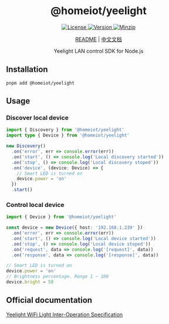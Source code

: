 <h1 align="center">@homeiot/yeelight</h1>

<p align="center">
  <a href="https://github.com/qq15725/homeiot/blob/master/LICENSE" class="mr-3">
    <img src="https://img.shields.io/npm/l/homeiot.svg" alt="License">
  </a>
  <a href="https://www.npmjs.com/package/@homeiot/yeelight">
    <img src="https://img.shields.io/npm/v/@homeiot/yeelight.svg" alt="Version">
  </a>
  <a href="https://cdn.jsdelivr.net/npm/@homeiot/yeelight/dist/index.js">
    <img src="https://img.shields.io/bundlephobia/minzip/@homeiot/yeelight" alt="Minzip">
  </a>
</p>

<p align="center"><a href="README.md">README</a> | <a href="README_zh.md">中文文档</a></p>

<p align="center">Yeelight LAN control SDK for Node.js</p>

## Installation

```shell
pnpm add @homeiot/yeelight
```

## Usage

### Discover local device

```ts
import { Discovery } from '@homeiot/yeelight'
import type { Device } from '@homeiot/yeelight'

new Discovery()
  .on('error', err => console.error(err))
  .on('start', () => console.log('Local discovery started'))
  .on('stop', () => console.log('Local discovery stoped'))
  .on('device', (device: Device) => {
    // Smart LED is turned on
    device.power = 'on'
  })
  .start()
```

### Control local device

```ts
import { Device } from '@homeiot/yeelight'

const device = new Device({ host: '192.168.1.239' })
  .on('error', err => console.error(err))
  .on('start', () => console.log('Local device started'))
  .on('stop', () => console.log('Local device stoped'))
  .on('request', data => console.log('[request]', data))
  .on('response', data => console.log('[response]', data))

// Smart LED is turned on
device.power = 'on'
// Brightness percentage. Range 1 ~ 100
device.bright = 50
```

## Official documentation

[Yeelight WiFi Light Inter-Operation Specification](https://www.yeelight.com/download/Yeelight_Inter-Operation_Spec.pdf)
